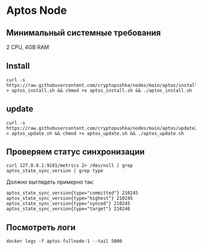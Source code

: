 # Aptos Node
## Минимальный системные требования 

2 CPU, 4GB RAM

## Install
```
curl -s https://raw.githubusercontent.com/cryptopushka/nodes/main/aptos/install.sh > aptos_install.sh && chmod +x aptos_install.sh && ./aptos_install.sh
```

## update
```
curl -s https://raw.githubusercontent.com/cryptopushka/nodes/main/aptos/update2.sh > aptos_update.sh && chmod +x aptos_update.sh && ./aptos_update.sh
```


## Проверяем статус синхронизации
```
curl 127.0.0.1:9101/metrics 2> /dev/null | grep aptos_state_sync_version | grep type
```

Должно выглядеть примерно так:

```
aptos_state_sync_version{type="committed"} 210245
aptos_state_sync_version{type="highest"} 210245
aptos_state_sync_version{type="synced"} 210245
aptos_state_sync_version{type="target"} 210246
```

## Посмотреть логи

```
docker logs -f aptos-fullnode-1 --tail 5000
```

